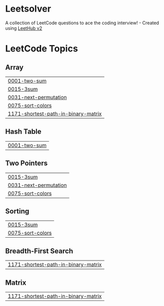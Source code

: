 # Leetsolver
A collection of LeetCode questions to ace the coding interview! - Created using [LeetHub v2](https://github.com/arunbhardwaj/LeetHub-2.0)

<!---LeetCode Topics Start-->
# LeetCode Topics
## Array
|  |
| ------- |
| [0001-two-sum](https://github.com/ashukr-bitmesra/Leetsolver/tree/master/0001-two-sum) |
| [0015-3sum](https://github.com/ashukr-bitmesra/Leetsolver/tree/master/0015-3sum) |
| [0031-next-permutation](https://github.com/ashukr-bitmesra/Leetsolver/tree/master/0031-next-permutation) |
| [0075-sort-colors](https://github.com/ashukr-bitmesra/Leetsolver/tree/master/0075-sort-colors) |
| [1171-shortest-path-in-binary-matrix](https://github.com/ashukr-bitmesra/Leetsolver/tree/master/1171-shortest-path-in-binary-matrix) |
## Hash Table
|  |
| ------- |
| [0001-two-sum](https://github.com/ashukr-bitmesra/Leetsolver/tree/master/0001-two-sum) |
## Two Pointers
|  |
| ------- |
| [0015-3sum](https://github.com/ashukr-bitmesra/Leetsolver/tree/master/0015-3sum) |
| [0031-next-permutation](https://github.com/ashukr-bitmesra/Leetsolver/tree/master/0031-next-permutation) |
| [0075-sort-colors](https://github.com/ashukr-bitmesra/Leetsolver/tree/master/0075-sort-colors) |
## Sorting
|  |
| ------- |
| [0015-3sum](https://github.com/ashukr-bitmesra/Leetsolver/tree/master/0015-3sum) |
| [0075-sort-colors](https://github.com/ashukr-bitmesra/Leetsolver/tree/master/0075-sort-colors) |
## Breadth-First Search
|  |
| ------- |
| [1171-shortest-path-in-binary-matrix](https://github.com/ashukr-bitmesra/Leetsolver/tree/master/1171-shortest-path-in-binary-matrix) |
## Matrix
|  |
| ------- |
| [1171-shortest-path-in-binary-matrix](https://github.com/ashukr-bitmesra/Leetsolver/tree/master/1171-shortest-path-in-binary-matrix) |
<!---LeetCode Topics End-->